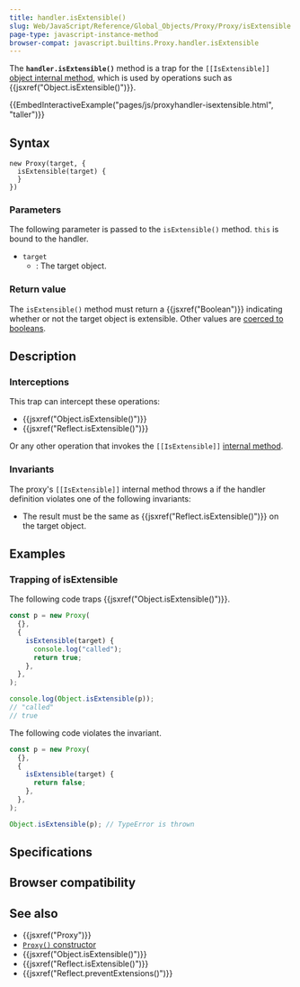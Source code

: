 ```yaml
---
title: handler.isExtensible()
slug: Web/JavaScript/Reference/Global_Objects/Proxy/Proxy/isExtensible
page-type: javascript-instance-method
browser-compat: javascript.builtins.Proxy.handler.isExtensible
---
```




The **`handler.isExtensible()`** method is a trap for the `[[IsExtensible]]` [object internal method](/Web/JavaScript/Reference/Global_Objects/Proxy#object_internal_methods), which is used by operations such as {{jsxref("Object.isExtensible()")}}.

{{EmbedInteractiveExample("pages/js/proxyhandler-isextensible.html", "taller")}}

## Syntax

```js-nolint
new Proxy(target, {
  isExtensible(target) {
  }
})
```

### Parameters

The following parameter is passed to the `isExtensible()` method. `this` is bound to the handler.

- `target`
  - : The target object.

### Return value

The `isExtensible()` method must return a {{jsxref("Boolean")}} indicating whether or not the target object is extensible. Other values are [coerced to booleans](/Web/JavaScript/Reference/Global_Objects/Boolean#boolean_coercion).

## Description

### Interceptions

This trap can intercept these operations:

- {{jsxref("Object.isExtensible()")}}
- {{jsxref("Reflect.isExtensible()")}}

Or any other operation that invokes the `[[IsExtensible]]` [internal method](/Web/JavaScript/Reference/Global_Objects/Proxy#object_internal_methods).

### Invariants

The proxy's `[[IsExtensible]]` internal method throws a  if the handler definition violates one of the following invariants:

- The result must be the same as {{jsxref("Reflect.isExtensible()")}} on the target object.

## Examples

### Trapping of isExtensible

The following code traps {{jsxref("Object.isExtensible()")}}.

```js
const p = new Proxy(
  {},
  {
    isExtensible(target) {
      console.log("called");
      return true;
    },
  },
);

console.log(Object.isExtensible(p));
// "called"
// true
```

The following code violates the invariant.

```js example-bad
const p = new Proxy(
  {},
  {
    isExtensible(target) {
      return false;
    },
  },
);

Object.isExtensible(p); // TypeError is thrown
```

## Specifications



## Browser compatibility



## See also

- {{jsxref("Proxy")}}
- [`Proxy()` constructor](/Web/JavaScript/Reference/Global_Objects/Proxy/Proxy)
- {{jsxref("Object.isExtensible()")}}
- {{jsxref("Reflect.isExtensible()")}}
- {{jsxref("Reflect.preventExtensions()")}}
